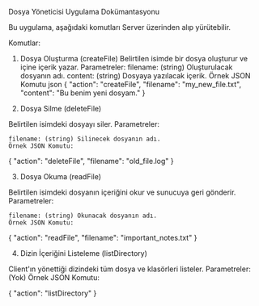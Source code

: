 Dosya Yöneticisi Uygulama Dokümantasyonu

Bu uygulama, aşağıdaki komutları Server üzerinden alıp yürütebilir.

Komutlar:

1. Dosya Oluşturma (createFile)
Belirtilen isimde bir dosya oluşturur ve içine içerik yazar.
Parametreler:
    filename: (string)  Oluşturulacak dosyanın adı.
    content: (string) Dosyaya yazılacak içerik.
Örnek JSON Komutu
json
{
  "action": "createFile",
  "filename": "my_new_file.txt",
  "content": "Bu benim yeni dosyam."
}

2. Dosya Silme (deleteFile)

Belirtilen isimdeki dosyayı siler.
Parametreler:

    filename: (string) Silinecek dosyanın adı.
    Örnek JSON Komutu:

{
  "action": "deleteFile",
  "filename": "old_file.log"
}


3. Dosya Okuma (readFile)

Belirtilen isimdeki dosyanın içeriğini okur ve sunucuya geri gönderir.
Parametreler:

    filename: (string) Okunacak dosyanın adı.
    Örnek JSON Komutu:

{
  "action": "readFile",
  "filename": "important_notes.txt"
}

4. Dizin İçeriğini Listeleme (listDirectory)

Client'ın yönettiği dizindeki tüm dosya ve klasörleri listeler.
Parametreler: (Yok)
Örnek JSON Komutu:

{
  "action": "listDirectory"
}

